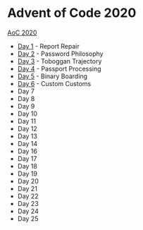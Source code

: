 # Advent of Code 2020

[AoC 2020](https://adventofcode.com/2020/)

- [Day 1](src/bin/y20d01.rs) - Report Repair
- [Day 2](src/bin/y20d02.rs) - Password Philosophy
- [Day 3](src/bin/y20d03.rs) - Toboggan Trajectory
- [Day 4](src/bin/y20d04.rs) - Passport Processing
- [Day 5](src/bin/y20d05.rs) - Binary Boarding
- [Day 6](src/bin/y20d06.rs) - Custom Customs
- Day 7
- Day 8
- Day 9
- Day 10
- Day 11
- Day 12
- Day 13
- Day 14
- Day 16
- Day 17
- Day 18
- Day 19
- Day 20
- Day 21
- Day 22
- Day 23
- Day 24
- Day 25